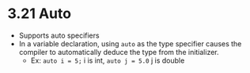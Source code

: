 # 3.21 Auto

* Supports auto specifiers
*  In a variable declaration, using `auto` as the type specifier causes the compiler to automatically deduce the type from the initializer.
   *  Ex: `auto i = 5;` i is int, `auto j = 5.0` j is double
